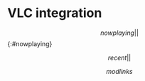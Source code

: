 # VLC integration

$$nowplaying||$$
{:#nowplaying}

$$recent||$$

$$modlinks$$

<style>
#nowplaying {
	background: #ddffdd;
	border: 1px solid #007700;
	font-size: larger;
}
#recent li:nth-child(even) {
	background: #ddffee;
}
#recent li:nth-child(odd) {
	background: #eeffdd;
}
</style>
